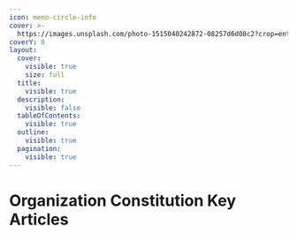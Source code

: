 ```yaml
---
icon: memo-circle-info
cover: >-
  https://images.unsplash.com/photo-1515040242872-08257d6d08c2?crop=entropy&cs=srgb&fm=jpg&ixid=M3wxOTcwMjR8MHwxfHNlYXJjaHwxfHxDb25zdGl0dXRpb258ZW58MHx8fHwxNzQxNDU1ODMzfDA&ixlib=rb-4.0.3&q=85
coverY: 0
layout:
  cover:
    visible: true
    size: full
  title:
    visible: true
  description:
    visible: false
  tableOfContents:
    visible: true
  outline:
    visible: true
  pagination:
    visible: true
---
```


# Organization Constitution Key Articles

